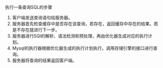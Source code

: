 执行一条查询SQL的步骤

1. 客户端发送查询语句给服务器。
2. 服务器首先检查缓存中是否存在该查询，若存在，返回缓存中存在的结果。若是不存在就进行下一步。
3. 服务器进行SQl的解析、语法检测和预处理，再由优化器生成对应的执行计划。
4. Mysql的执行器根据优化器生成的执行计划执行，调用存储引擎的接口进行查询。
5. 服务器将查询的结果返回客户端。